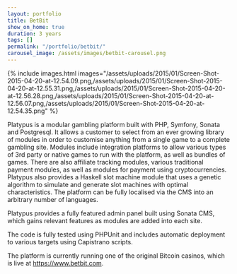 ```yaml
---
layout: portfolio
title: BetBit
show_on_home: true
duration: 3 years
tags: []
permalink: "/portfolio/betbit/"
carousel_image: /assets/images/betbit-carousel.png
---
```


{% include images.html images="/assets/uploads/2015/01/Screen-Shot-2015-04-20-at-12.54.09.png,/assets/uploads/2015/01/Screen-Shot-2015-04-20-at-12.55.31.png,/assets/uploads/2015/01/Screen-Shot-2015-04-20-at-12.56.28.png,/assets/uploads/2015/01/Screen-Shot-2015-04-20-at-12.56.07.png,/assets/uploads/2015/01/Screen-Shot-2015-04-20-at-12.54.35.png" %}

Platypus is a modular gambling platform built with PHP, Symfony, Sonata and
Postgresql. It allows a customer to select from an ever growing library of
modules in order to customise anything from a single game to a complete
gambling site. Modules include integration platforms to allow various types of
3rd party or native games to run with the platform, as well as bundles of
games. There are also affiliate tracking modules, various traditional payment
modules, as well as modules for payment using cryptocurrencies.
Platypus also provides a Haskell slot machine module that uses a
genetic algorithm to simulate and generate slot machines with optimal
characteristics. The platform can be fully localised via the CMS into an
arbitrary number of languages.

Platypus provides a fully featured admin panel built using Sonata CMS,
which gains relevant features as modules are added into each site.

The code is fully tested using PHPUnit and includes automatic deployment to
various targets using Capistrano scripts.

The platform is currently running one of the original Bitcoin casinos, which is
live at https://www.betbit.com.